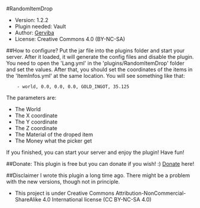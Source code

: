 #RandomItemDrop
 * Version: 1.2.2
 * Plugin needed: Vault
 * Author: [Gerviba]
 * License: Creative Commons 4.0 (BY-NC-SA)

##How to configure?
Put the jar file into the plugins folder and start your server. After it loaded, it will generate the config files and disable the plugin. You need to open the 'Lang.yml' in the 'plugins/RandomItemDrop' folder and set the values. After that, you should set the coordinates of the items in the 'ItemInfos.yml' at the same location. You will see something like that:

```
	- world, 0.0, 0.0, 0.0, GOLD_INGOT, 35.125
```

The parameters are:
 * The World
 * The X coordinate
 * The Y coordinate
 * The Z coordinate
 * The Material of the droped item
 * The Money what the picker get

If you finished, you can start your server and enjoy the plugin! Have fun!

##Donate: 
This plugin is free but you can donate if you wish! :)
[Donate] here!

##Disclaimer
I wrote this plugin a long time ago. There might be a problem with the new versions, though not in principle.

* This project is under Creative Commons Attribution-NonCommercial-ShareAlike 4.0 International license (CC BY-NC-SA 4.0)

[Gerviba]:https://github.com/Gerviba
[Donate]:https://www.paypal.com/cgi-bin/webscr?cmd=_s-xclick&hosted_button_id=64K9CU3CX3FV4